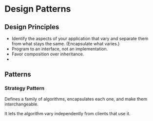 # Design Patterns

## Design Principles
- Identify the aspects of your application that vary and separate them from what stays the same. (Encapsulate what varies.)
- Program to an interface, not an implementation.
- Favor composition over inheritance.
- 

## Patterns
### Strategy Pattern
Defines a family of algorithms, encapsulates each one, and make them interchangeable.

It lets the algorithm vary independently from clients that use it. 